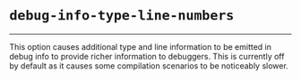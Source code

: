 # `debug-info-type-line-numbers`

---

This option causes additional type and line information to be emitted in debug
info to provide richer information to debuggers. This is currently off by
default as it causes some compilation scenarios to be noticeably slower.
